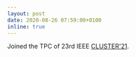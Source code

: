 ```yaml
---
layout: post
date: 2020-08-26 07:59:00+0100
inline: true
---
```


Joined the TPC of 23rd IEEE [CLUSTER'21](https://clustercomp.org/2021/papers/).